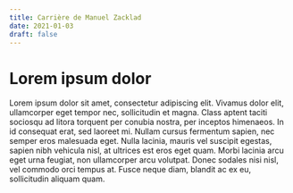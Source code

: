 ```yaml
---
title: Carrière de Manuel Zacklad
date: 2021-01-03
draft: false
---
```


# Lorem ipsum dolor

Lorem ipsum dolor sit amet, consectetur adipiscing elit. Vivamus dolor elit, ullamcorper eget tempor nec, sollicitudin et magna. Class aptent taciti sociosqu ad litora torquent per conubia nostra, per inceptos himenaeos. In id consequat erat, sed laoreet mi. Nullam cursus fermentum sapien, nec semper eros malesuada eget. Nulla lacinia, mauris vel suscipit egestas, sapien nibh vehicula nisl, at ultrices est eros eget quam. Morbi lacinia arcu eget urna feugiat, non ullamcorper arcu volutpat. Donec sodales nisi nisl, vel commodo orci tempus at. Fusce neque diam, blandit ac ex eu, sollicitudin aliquam quam.